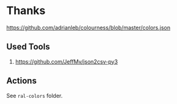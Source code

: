 # Thanks

<https://github.com/adrianleb/colourness/blob/master/colors.json>

## Used Tools

1. <https://github.com/JeffMv/json2csv-py3>

## Actions

See `ral-colors` folder.
